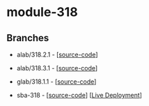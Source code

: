 # module-318

## Branches

- alab/318.2.1 - [[source-code](https://github.com/dean-ferreira/module-318/tree/alab/318.2.1)]

- alab/318.3.1 - [[source-code](https://github.com/dean-ferreira/module-318/tree/alab/318.3.1)]

- glab/318.1.1 - [[source-code](https://github.com/dean-ferreira/module-318/tree/glab/318.1.1)]

- sba-318 - [[source-code](https://github.com/dean-ferreira/module-318/tree/sba-318)] [[Live Deployment](https://sba-318-5baaf06f883e.herokuapp.com/)]
